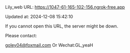 Lily_web URL: https://1047-61-165-102-156.ngrok-free.app

Updated at: 2024-12-08 15:42:10

If you cannot open this URL, the server might be down.

Please contact: 

goley04@foxmail.com Or Wechat:GL_yeaH